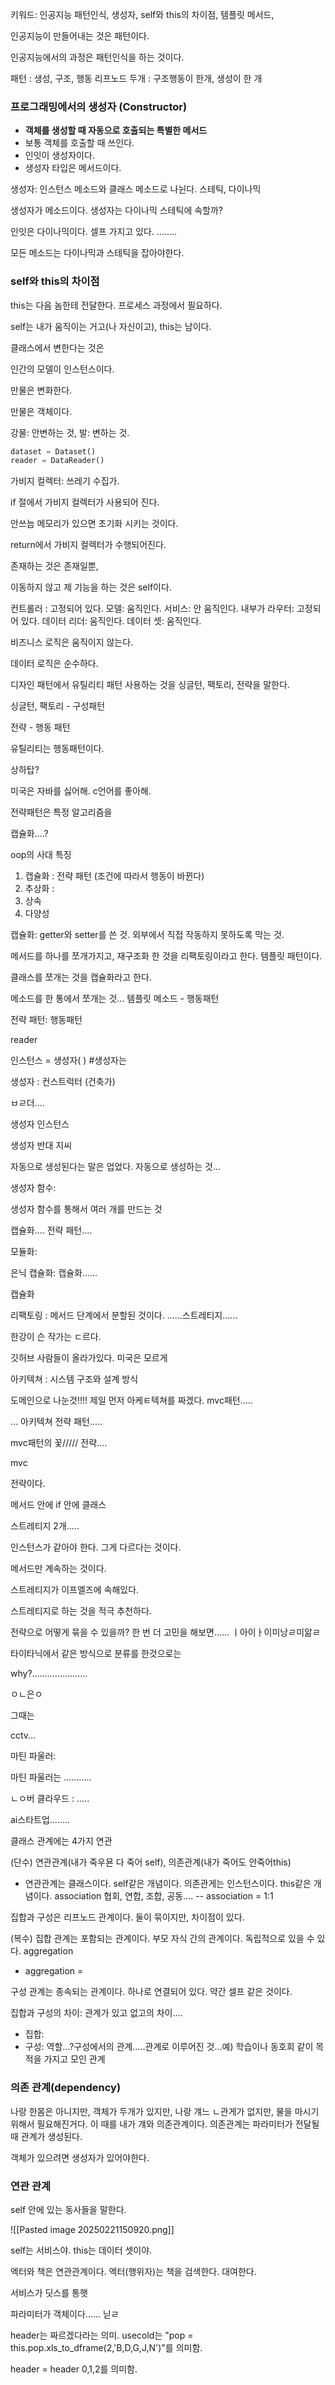 키워드: 인공지능 패턴인식, 생성자, self와 this의 차이점, 템플릿 메서드, 


인공지능이 만들어내는 것은 패턴이다. 

인공지능에서의 과정은 패턴인식을 하는 것이다.

패턴 : 생성, 구조, 행동
리프노드 두개 : 구조행동이 한개, 생성이 한 개


### **프로그래밍에서의 생성자 (Constructor)**

- **객체를 생성할 때 자동으로 호출되는 특별한 메서드**
- 보통 객체를 호출할 때 쓰인다.
- 인잇이 생성자이다. 
- 생성자 타입은 메서드이다.

생성자: 인스턴스 메소드와 클래스 메소드로 나뉜다.  스테틱, 다이나믹 

생성자가 메소드이다. 생성자는 다이나믹 스테틱에 속할까?

인잇은 다이나믹이다. 셀프 가지고 있다. ........

모든 메소드는 다이나믹과 스테틱을 잡아야한다. 

### self와 this의 차이점
this는 다음 놈한테 전달한다. 프로세스 과정에서 필요하다. 

self는 내가 움직이는 거고(나 자신이고), this는 남이다. 

클래스에서 변한다는 것은 

인간의 모델이 인스턴스이다. 

만물은 변화한다. 

만물은 객체이다. 


강물: 안변하는 것, 발: 변하는 것.


```python
dataset = Dataset() 
reader = DataReader()
```



가비지 컬렉터: 쓰레기 수집가.

if 절에서 가비지 컬렉터가 사용되어 진다. 

안쓰늠 메모리가 있으면 초기화 시키는 것이다. 

return에서 가비지 컬렉터가 수행되어진다. 


존재하는 것은 존재일뿐, 


이동하지 않고 제 기능을 하는 것은 self이다.



컨트롤러 : 고정되어 있다. 
모델: 움직인다.
서비스: 안 움직인다. 내부가 
라우터: 고정되어 있다.
데이터 리더: 움직인다.
데이터 셋: 움직인다.


비즈니스 로직은 움직이지 않는다. 

데이터 로직은 순수하다. 

디자인 패턴에서 유틸리티 패턴 사용하는 것을 싱글턴, 팩토리, 전략을 말한다. 

싱글턴, 팩토리 - 구성패턴

전략 - 행동 패턴

유틸리티는 행동패턴이다. 

상하탑? 

미국은 자바를 싫어해. c언어를 좋아해.


전략패턴은 특정 알고리즘을 

캡슐화....? 

oop의 사대 특징

1) 캡슐화 : 전략 패턴 (조건에 따라서 행동이 바뀐다)
2) 추상화 : 
3) 상속
4) 다양성

캡슐화: getter와 setter를 쓴 것. 외부에서 직접 작동하지 못하도록 막는 것.

메서드를 하나를 쪼개가지고, 재구조화 한 것을 리팩토링이라고 한다. 템플릿 패턴이다. 

클래스를 쪼개는 것을 캡슐화라고 한다. 

메소드를 한 통에서 쪼개는 것... 템플릿 메소드 - 행동패턴

전략 패턴: 행동패턴

reader

인스턴스 = 생성자( )  #생성자는  


생성자 : 컨스트럭터 (건축가)

ㅂㄹ더....

생성자  인스턴스

생성자 반대 지씨



자동으로 생성된다는 말은 업었다. 자동으로 생성하는 것...

생성자 함수: 

생성자 함수를 통해서 여러 개를 만드는 것

캡슐화.... 전략 패턴....


모듈화: 

은닉 캡슐화: 캡슐화......

캡슐화

리팩토링 : 메서드 단계에서 분할된 것이다. ......스트레티지......

한강이 슨 작가는 ㄷ르다.

깃허브 사람들이 올라가있다. 미국은 모르게


아키텍쳐 : 시스템 구조와 설계 방식

도메인으로 나눈것!!!!
제일 먼저 아케ㅌ텍쳐를 짜겠다. 
mvc패턴.....

... 아키텍쳐 전략 패턴.....

mvc패턴의 꽃///// 전략....


mvc

전략이다. 

메서드 안에 if 안에 클래스 

스트레티지 2개.....

인스턴스가 같아야 한다. 그게 다르다는 것이다. 

메서드만 계속하는 것이다.

스트레티지가 이프엘즈에 속해있다. 

스트레티지로 하는 것을 적극 추천하다.

전략으로 어떻게 묶을 수 있을까? 한 번 더 고민을 해보면...... ㅣ아이ㅏ이미낭ㄹ미앎ㄹ

타이타닉에서 같은 방식으로 분류를 한것으로는 

why?......................

ㅇㄴ은ㅇ

그때는 

cctv... 

마틴 파울러: 

마틴 파울러는 ........... 

ㄴㅇ버 클라우드 : .....

ai스타트업........



클래스 관계에는 4가지 연관

(단수) 연관관계(내가 죽우묜 다 죽어 self), 의존관계(내가 죽어도 안죽어this)
- 연관관계는 클래스이다. self같은 개념이다. 의존관게는 인스턴스이다. this같은 개념이다.   association 협회, 연합, 조합, 공동....
-- association = 1:1

집합과 구성은 리프노드 관계이다. 둘이 묶이지만, 차이점이 있다. 

(복수)
집합 관계는 포함되는 관계이다. 부모 자식 간의 관계이다. 독립적으로 있을 수 있다.  aggregation
- aggregation = 

구성 관계는 종속되는 관계이다. 하나로 연결되어 있다. 약간 셀프 같은 것이다.  

집합과 구성의 차이:  관계가 있고 없고의 차이....

- 집합: 
- 구성: 역할...?구성에서의 관계.....관계로 이루어진 것...예) 학습이나 동호회 같이 목적을 가지고 모인 관계


### 의존 관계(dependency)
나랑 한몸은 아니지만, 
객체가 두개가 있지만, 나랑 걔느 ㄴ관게가 없지만, 물을 마시기 위해서 필요해진거다. 이 때를 내가 걔와 의존관계이다. 의존관계는 파라미터가 전달될 때 관계가 생성된다. 

객체가 있으려면 생성자가 있어야한다. 

### 연관 관계
self 안에 있는 동사들을 말한다. 

![[Pasted image 20250221150920.png]]

self는 서비스야. this는 데이터 셋이야.




엑터와 책은 연관관계이다. 
엑터(행위자)는 책을 검색한다. 대여한다. 

서비스가 딧스를 통햇

파라미터가 객체이다......
 닏ㄹ


header는 짜르겠다라는 의미.
usecold는 "pop = this.pop.xls_to_dframe(2,'B,D,G,J,N')"를 의미함.


header = header  0,1,2를 의미함.


